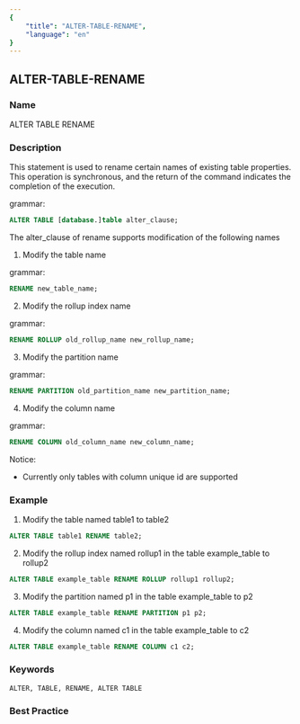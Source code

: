 ```yaml
---
{
    "title": "ALTER-TABLE-RENAME",
    "language": "en"
}
---
```


<!--
Licensed to the Apache Software Foundation (ASF) under one
or more contributor license agreements.  See the NOTICE file
distributed with this work for additional information
regarding copyright ownership.  The ASF licenses this file
to you under the Apache License, Version 2.0 (the
"License"); you may not use this file except in compliance
with the License.  You may obtain a copy of the License at

  http://www.apache.org/licenses/LICENSE-2.0

Unless required by applicable law or agreed to in writing,
software distributed under the License is distributed on an
"AS IS" BASIS, WITHOUT WARRANTIES OR CONDITIONS OF ANY
KIND, either express or implied.  See the License for the
specific language governing permissions and limitations
under the License.
-->

## ALTER-TABLE-RENAME

### Name

ALTER TABLE RENAME

### Description

This statement is used to rename certain names of existing table properties. This operation is synchronous, and the return of the command indicates the completion of the execution.

grammar:

```sql
ALTER TABLE [database.]table alter_clause;
```

The alter_clause of rename supports modification of the following names

1. Modify the table name

grammar:

```sql
RENAME new_table_name;
```

2. Modify the rollup index name

 grammar:

```sql
RENAME ROLLUP old_rollup_name new_rollup_name;
```

3. Modify the partition name

grammar:

```sql
RENAME PARTITION old_partition_name new_partition_name;
```

4. Modify the column name

grammar:

```sql
RENAME COLUMN old_column_name new_column_name;
```

Notice:
- Currently only tables with column unique id are supported


### Example

1. Modify the table named table1 to table2

```sql
ALTER TABLE table1 RENAME table2;
```

2. Modify the rollup index named rollup1 in the table example_table to rollup2

```sql
ALTER TABLE example_table RENAME ROLLUP rollup1 rollup2;
```

3. Modify the partition named p1 in the table example_table to p2

```sql
ALTER TABLE example_table RENAME PARTITION p1 p2;
```

4. Modify the column named c1 in the table example_table to c2

```sql
ALTER TABLE example_table RENAME COLUMN c1 c2;
```

### Keywords

```text
ALTER, TABLE, RENAME, ALTER TABLE
```

### Best Practice

